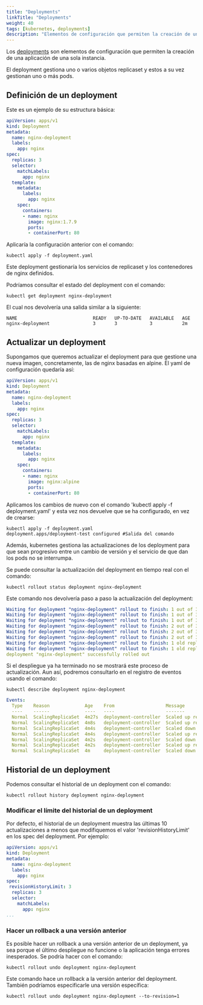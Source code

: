 ```yaml
---
title: "Deployments"
linkTitle: "Deployments"
weight: 40 
tags: [kubernetes, deployments]
description: "Elementos de configuración que permiten la creación de una aplicación de una sola instancia."
---
```


Los [deployments](https://kubernetes.io/docs/concepts/workloads/controllers/deployment/) son elementos de configuración que permiten la creación de una aplicación de una sola instancia.

El deployment gestiona uno o varios objetos replicaset y estos a su vez gestionan uno o más pods.

## Definición de un deployment
Este es un ejemplo de su estructura básica:
```yaml
apiVersion: apps/v1
kind: Deployment
metadata:
  name: nginx-deployment
  labels:
    app: nginx
spec:
  replicas: 3
  selector:
    matchLabels:
      app: nginx
  template:
    metadata:
      labels:
        app: nginx
    spec:
      containers:
      - name: nginx
        image: nginx:1.7.9
        ports:
        - containerPort: 80
```

Aplicaría la configuración anterior con el comando:
```shell
kubectl apply -f deployment.yaml
```

Este deployment gestionaría los servicios de replicaset y los contenedores 
de nginx definidos.

Podríamos consultar el estado del deployment con el comando:
```shell
kubectl get deployment nginx-deployment
```

El cual nos devolvería una salida similar a la siguiente:
```shell
NAME                            READY   UP-TO-DATE   AVAILABLE   AGE
nginx-deployment                3       3            3           2m
```

## Actualizar un deployment
Supongamos que queremos actualizar el deployment para que gestione una nueva imagen, concretamente, las de nginx basadas en alpine. El yaml de configuración quedaría así:
```yaml
apiVersion: apps/v1
kind: Deployment
metadata:
  name: nginx-deployment
  labels:
    app: nginx
spec:
  replicas: 3
  selector:
    matchLabels:
      app: nginx
  template:
    metadata:
      labels:
        app: nginx
    spec:
      containers:
      - name: nginx
        image: nginx:alpine
        ports:
        - containerPort: 80
```

Aplicamos los cambios de nuevo con el comando 'kubectl apply -f deployment.yaml' y esta vez nos devuelve que se ha configurado, en vez de crearse:
```shell
kubectl apply -f deployment.yaml
deployment.apps/deployment-test configured #Salida del comando
```

Además, kubernetes gestiona las actualizaciones de los deployment para que sean progresivo entre un cambio de versión y el servicio de que dan los pods no se interrumpa.

Se puede consultar la actualización del deployment en tiempo real con el comando:
```shell
kubectl rollout status deployment nginx-deployment
```

Este comando nos devolvería paso a paso la actualización del deployment:
```yaml
Waiting for deployment "nginx-deployment" rollout to finish: 1 out of 3 new replicas have been updated...
Waiting for deployment "nginx-deployment" rollout to finish: 1 out of 3 new replicas have been updated...
Waiting for deployment "nginx-deployment" rollout to finish: 1 out of 3 new replicas have been updated...
Waiting for deployment "nginx-deployment" rollout to finish: 2 out of 3 new replicas have been updated...
Waiting for deployment "nginx-deployment" rollout to finish: 2 out of 3 new replicas have been updated...
Waiting for deployment "nginx-deployment" rollout to finish: 2 out of 3 new replicas have been updated...
Waiting for deployment "nginx-deployment" rollout to finish: 1 old replicas are pending termination...
Waiting for deployment "nginx-deployment" rollout to finish: 1 old replicas are pending termination...
deployment "nginx-deployment" successfully rolled out
```

Si el despliegue ya ha terminado no se mostrará este proceso de actualización. Aun así, podremos consultarlo
en el registro de eventos usando el comando:
```shell
kubectl describe deployment nginx-deployment
```

```yaml
Events:
  Type    Reason             Age    From                   Message
  ----    ------             ----   ----                   -------
  Normal  ScalingReplicaSet  4m27s  deployment-controller  Scaled up replica set nginx-deployment-59c46f7dff to 3
  Normal  ScalingReplicaSet  4m8s   deployment-controller  Scaled up replica set nginx-deployment-5c4d5dcbf5 to 1
  Normal  ScalingReplicaSet  4m4s   deployment-controller  Scaled down replica set nginx-deployment-59c46f7dff to 2
  Normal  ScalingReplicaSet  4m4s   deployment-controller  Scaled up replica set nginx-deployment-5c4d5dcbf5 to 2
  Normal  ScalingReplicaSet  4m2s   deployment-controller  Scaled down replica set nginx-deployment-59c46f7dff to 1
  Normal  ScalingReplicaSet  4m2s   deployment-controller  Scaled up replica set nginx-deployment-5c4d5dcbf5 to 3
  Normal  ScalingReplicaSet  4m     deployment-controller  Scaled down replica set nginx-deployment-59c46f7dff to 0
  ```



## Historial de un deployment
Podemos consultar el historial de un deployment con el comando:
```shell
kubectl rollout history deployment nginx-deployment
```

### Modificar el límite del historial de un deployment
Por defecto, el historial de un deployment muestra las últimas 10 actualizaciones a menos que modifiquemos
el valor 'revisionHistoryLimit' en los spec del deployment. Por ejemplo:
```yaml
apiVersion: apps/v1
kind: Deployment
metadata:
  name: nginx-deployment
  labels:
    app: nginx
spec:
 revisionHistoryLimit: 3
  replicas: 3
  selector:
    matchLabels:
      app: nginx
...
```

### Hacer un rollback a una versión anterior
Es posible hacer un rollback a una versión anterior de un deployment, ya sea porque el último despliegue no funcione o la aplicación tenga errores inesperados.
Se podría hacer con el comando:
```shell
kubectl rollout undo deployment nginx-deployment
```

Este comando hace un rollback a la versión anterior del deployment. También podríamos especificarle
una versión específica:
```shell
kubectl rollout undo deployment nginx-deployment --to-revision=1
```
